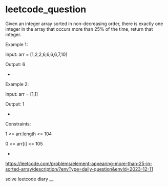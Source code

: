 # leetcode_question

Given an integer array sorted in non-decreasing order, there is exactly one integer in the array that occurs more than 25% of the time, return that integer.

 

Example 1:

Input: arr = [1,2,2,6,6,6,6,7,10]

Output: 6


-




Example 2:

Input: arr = [1,1]


Output: 1
 


-



Constraints:

1 <= arr.length <= 104


0 <= arr[i] <= 105

-

https://leetcode.com/problems/element-appearing-more-than-25-in-sorted-array/description/?envType=daily-question&envId=2023-12-11

solve leetcode diary
__
